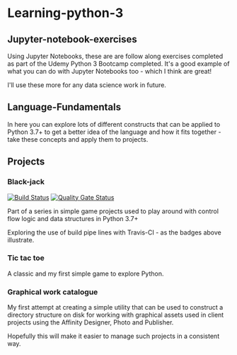 # Learning-python-3

## Jupyter-notebook-exercises
Using Jupyter Notebooks, these are are follow along exercises completed as part of the Udemy Python 3 Bootcamp completed. It's a good example of what you can do with Jupyter Notebooks too - which I think are great!

I'll use these more for any data science work in future.

## Language-Fundamentals
In here you can explore lots of different constructs that can be applied to Python 3.7+ to get a better idea of the language and how it fits together - take these concepts and apply them to projects.

## Projects

### Black-jack
[![Build Status](https://travis-ci.com/chidgey/learning-python-3.svg?branch=master)](https://travis-ci.com/chidgey/learning-python-3) [![Quality Gate Status](https://sonarcloud.io/api/project_badges/measure?project=Learning-Python&metric=alert_status)](https://sonarcloud.io/dashboard?id=Learning-Python)

Part of a series in simple game projects used to play around with control flow logic and data structures in Python 3.7+

Exploring the use of build pipe lines with Travis-CI - as the badges above illustrate.

### Tic tac toe
A classic and my first simple game to explore Python.

### Graphical work catalogue
My first attempt at creating a simple utility that can be used to construct a directory structure on disk for working with graphical assets used in client projects using the Affinity Designer, Photo and Publisher.

Hopefully this will make it easier to manage such projects in a consistent way.
